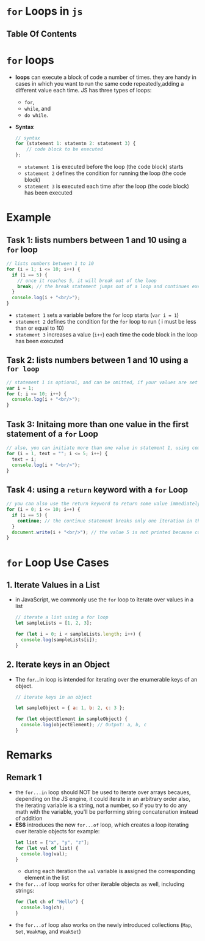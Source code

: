 # `for` Loops in `js`

## Table Of Contents

# `for` loops

- **loops** can execute a block of code a number of times. they are handy in cases in which you want to run the same code repeatedly,adding a different value each time. JS has three types of loops:

  - `for`,
  - `while`, and
  - `do while`.

- **Syntax**
  ```js
  // syntax
  for (statement 1: statemtn 2: statement 3) {
      // code block to be executed
  };
  ```
  - `statement 1` is executed before the loop (the code block) starts
  - `statement 2` defines the condition for running the loop (the code block)
  - `statement 3` is executed each time after the loop (the code block) has been executed

# Example

## Task 1: lists numbers between 1 and 10 using a `for` loop

```js
// lists numbers between 1 to 10
for (i = 1; i <= 10; i++) {
  if (i == 5) {
    // once it reaches 5, it will break out of the loop
    break; // the break statement jumps out of a loop and continues executing the code after the loops
  }
  console.log(i + "<br/>");
}
```

- `statement 1` sets a variable before the `for` loop starts (`var i = 1`)
- `statement 2` defines the condition for the `for` loop to run ( i must be less than or equal to 10)
- `statement 3` increases a value (`i++`) each time the code block in the loop has been executed

## Task 2: lists numbers between 1 and 10 using a `for loop`

```js
// statement 1 is optional, and can be omitted, if your values are set before the loop starts
var i = 1;
for (; i <= 10; i++) {
  console.log(i + "<br/>");
}
```

## Task 3: Initaing more than one value in the first statement of a `for` Loop

```js
// also, you can initiate more than one value in statement 1, using commas to seperate them
for (i = 1, text = ""; i <= 5; i++) {
  text = i;
  console.log(i + "<br/>");
}
```

## Task 4: using a `return` keyword with a `for` Loop

```js
// you can also use the return keyword to return some value immediately from the loop inside of a fuction. This will also break the loop
for (i = 0; i <= 10; i++) {
  if (i == 5) {
    continue; // the continue statement breaks only one iteration in the loop, and continues with the next iteration
  }
  document.write(i + "<br/>"); // the value 5 is not printed because continue skips that iteration of the loop
}
```

# `for` Loop Use Cases

## 1. Iterate Values in a List

- in JavaScript, we commonly use the `for` loop to iterate over values in a list

  ```javascript
  // iterate a list using a for loop
  let sampleLists = [1, 2, 3];

  for (let i = 0; i < sampleLists.length; i++) {
    console.log(sampleLists[i]);
  }
  ```

## 2. Iterate keys in an Object

- The `for`...in loop is intended for iterating over the enumerable keys of an object.

  ```javascript
  // iterate keys in an object

  let sampleObject = { a: 1, b: 2, c: 3 };

  for (let objectElement in sampleObject) {
    console.log(objectElement); // Output: a, b, c
  }
  ```

# Remarks

## Remark 1

- the `for...in` loop should NOT be used to iterate over arrays becaues, depending on the JS engine, it could iterate in an arbitrary order also, the iterating variable is a string, not a number, so if you try to do any math with the variable, you'll be performing string concatenation instead of addition
- **ES6** introduces the new `for...of` loop, which creates a loop iterating over iterable objects for example:
  ```js
  let list = ["x", "y", "z"];
  for (let val of list) {
    console.log(val);
  }
  ```
  - during each iteration the `val` variable is assigned the corresponding element in the list
- the `for...of` loop works for other iterable objects as well, including strings:
  ```js
  for (let ch of "Hello") {
    console.log(ch);
  }
  ```
- the `for...of` loop also works on the newly introduced collections (`Map`, `Set`, `WeakMap`, and `WeakSet`)
